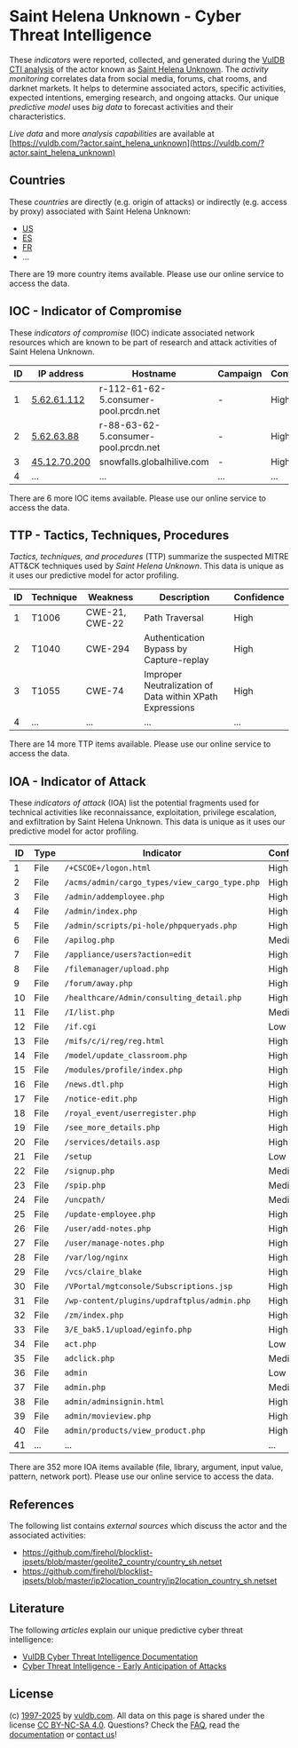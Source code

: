 # Saint Helena Unknown - Cyber Threat Intelligence

These _indicators_ were reported, collected, and generated during the [VulDB CTI analysis](https://vuldb.com/?kb.cti) of the actor known as [Saint Helena Unknown](https://vuldb.com/?actor.saint_helena_unknown). The _activity monitoring_ correlates data from social media, forums, chat rooms, and darknet markets. It helps to determine associated actors, specific activities, expected intentions, emerging research, and ongoing attacks. Our unique _predictive model_ uses _big data_ to forecast activities and their characteristics.

_Live data_ and more _analysis capabilities_ are available at [https://vuldb.com/?actor.saint_helena_unknown](https://vuldb.com/?actor.saint_helena_unknown)

## Countries

These _countries_ are directly (e.g. origin of attacks) or indirectly (e.g. access by proxy) associated with Saint Helena Unknown:

* [US](https://vuldb.com/?country.us)
* [ES](https://vuldb.com/?country.es)
* [FR](https://vuldb.com/?country.fr)
* ...

There are 19 more country items available. Please use our online service to access the data.

## IOC - Indicator of Compromise

These _indicators of compromise_ (IOC) indicate associated network resources which are known to be part of research and attack activities of Saint Helena Unknown.

ID | IP address | Hostname | Campaign | Confidence
-- | ---------- | -------- | -------- | ----------
1 | [5.62.61.112](https://vuldb.com/?ip.5.62.61.112) | r-112-61-62-5.consumer-pool.prcdn.net | - | High
2 | [5.62.63.88](https://vuldb.com/?ip.5.62.63.88) | r-88-63-62-5.consumer-pool.prcdn.net | - | High
3 | [45.12.70.200](https://vuldb.com/?ip.45.12.70.200) | snowfalls.globalhilive.com | - | High
4 | ... | ... | ... | ...

There are 6 more IOC items available. Please use our online service to access the data.

## TTP - Tactics, Techniques, Procedures

_Tactics, techniques, and procedures_ (TTP) summarize the suspected MITRE ATT&CK techniques used by _Saint Helena Unknown_. This data is unique as it uses our predictive model for actor profiling.

ID | Technique | Weakness | Description | Confidence
-- | --------- | -------- | ----------- | ----------
1 | T1006 | CWE-21, CWE-22 | Path Traversal | High
2 | T1040 | CWE-294 | Authentication Bypass by Capture-replay | High
3 | T1055 | CWE-74 | Improper Neutralization of Data within XPath Expressions | High
4 | ... | ... | ... | ...

There are 14 more TTP items available. Please use our online service to access the data.

## IOA - Indicator of Attack

These _indicators of attack_ (IOA) list the potential fragments used for technical activities like reconnaissance, exploitation, privilege escalation, and exfiltration by Saint Helena Unknown. This data is unique as it uses our predictive model for actor profiling.

ID | Type | Indicator | Confidence
-- | ---- | --------- | ----------
1 | File | `/+CSCOE+/logon.html` | High
2 | File | `/acms/admin/cargo_types/view_cargo_type.php` | High
3 | File | `/admin/addemployee.php` | High
4 | File | `/admin/index.php` | High
5 | File | `/admin/scripts/pi-hole/phpqueryads.php` | High
6 | File | `/apilog.php` | Medium
7 | File | `/appliance/users?action=edit` | High
8 | File | `/filemanager/upload.php` | High
9 | File | `/forum/away.php` | High
10 | File | `/healthcare/Admin/consulting_detail.php` | High
11 | File | `/I/list.php` | Medium
12 | File | `/if.cgi` | Low
13 | File | `/mifs/c/i/reg/reg.html` | High
14 | File | `/model/update_classroom.php` | High
15 | File | `/modules/profile/index.php` | High
16 | File | `/news.dtl.php` | High
17 | File | `/notice-edit.php` | High
18 | File | `/royal_event/userregister.php` | High
19 | File | `/see_more_details.php` | High
20 | File | `/services/details.asp` | High
21 | File | `/setup` | Low
22 | File | `/signup.php` | Medium
23 | File | `/spip.php` | Medium
24 | File | `/uncpath/` | Medium
25 | File | `/update-employee.php` | High
26 | File | `/user/add-notes.php` | High
27 | File | `/user/manage-notes.php` | High
28 | File | `/var/log/nginx` | High
29 | File | `/vcs/claire_blake` | High
30 | File | `/VPortal/mgtconsole/Subscriptions.jsp` | High
31 | File | `/wp-content/plugins/updraftplus/admin.php` | High
32 | File | `/zm/index.php` | High
33 | File | `3/E_bak5.1/upload/eginfo.php` | High
34 | File | `act.php` | Low
35 | File | `adclick.php` | Medium
36 | File | `admin` | Low
37 | File | `admin.php` | Medium
38 | File | `admin/adminsignin.html` | High
39 | File | `admin/movieview.php` | High
40 | File | `admin/products/view_product.php` | High
41 | ... | ... | ...

There are 352 more IOA items available (file, library, argument, input value, pattern, network port). Please use our online service to access the data.

## References

The following list contains _external sources_ which discuss the actor and the associated activities:

* https://github.com/firehol/blocklist-ipsets/blob/master/geolite2_country/country_sh.netset
* https://github.com/firehol/blocklist-ipsets/blob/master/ip2location_country/ip2location_country_sh.netset

## Literature

The following _articles_ explain our unique predictive cyber threat intelligence:

* [VulDB Cyber Threat Intelligence Documentation](https://vuldb.com/?kb.cti)
* [Cyber Threat Intelligence - Early Anticipation of Attacks](https://www.scip.ch/en/?labs.20201022)

## License

(c) [1997-2025](https://vuldb.com/?kb.changelog) by [vuldb.com](https://vuldb.com/?kb.about). All data on this page is shared under the license [CC BY-NC-SA 4.0](https://creativecommons.org/licenses/by-nc-sa/4.0/). Questions? Check the [FAQ](https://vuldb.com/?kb.faq), read the [documentation](https://vuldb.com/?kb) or [contact us](https://vuldb.com/?contact)!
